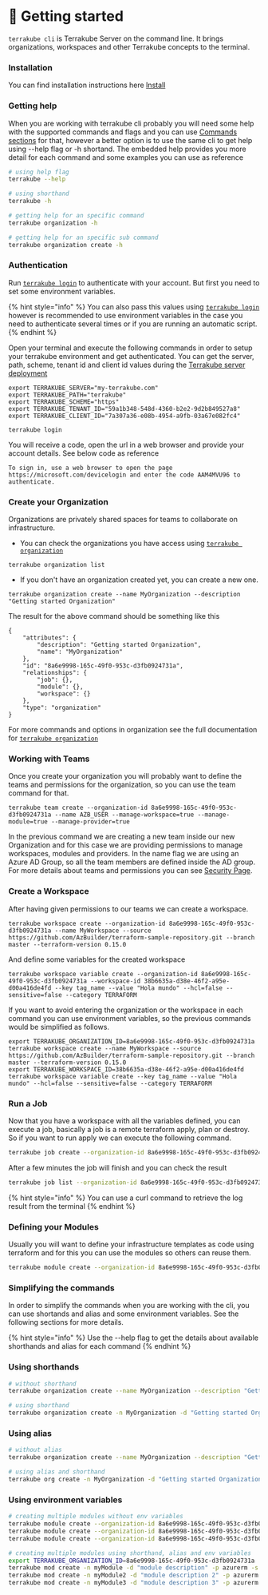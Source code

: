 # 🌟 Getting started

`terrakube cli` is Terrakube Server on the command line. It brings organizations, workspaces and other Terrakube concepts to the terminal.

### Installation

You can find installation instructions here [Install](install.md)

### Getting help

When you are working with terrakube cli probably you will need some help with the supported commands and flags and you can use [Commands sections](commands/) for that, however a better option is to use the same cli to get help using --help flag or -h shortand. The embedded help provides you more detail for each command and some examples you can use as reference

```bash
# using help flag
terrakube --help

# using shorthand
terrakube -h

# getting help for an specific command
terrakube organization -h

# getting help for an specific sub command
terrakube organization create -h
```

### Authentication

Run [`terrakube login`](commands/azb-login.md) to authenticate with your account. But first you need to set some environment variables.

{% hint style="info" %}
You can also pass this values using [`terrakube login`](commands/azb-login.md) however is recommended to use environment variables in the case you need to authenticate several times or if you are running an automatic script.
{% endhint %}

Open your terminal and execute the following commands in order to setup your terrakube environment and get authenticated. You can get the server, path, scheme, tenant id and client id values during the [Terrakube server deployment](../getting-started/deployment/)

```
export TERRAKUBE_SERVER="my-terrakube.com"
export TERRAKUBE_PATH="terrakube"
export TERRAKUBE_SCHEME="https"
export TERRAKUBE_TENANT_ID="59a1b348-548d-4360-b2e2-9d2b849527a8"
export TERRAKUBE_CLIENT_ID="7a307a36-e08b-4954-a9fb-03a67e082fc4"

terrakube login
```

You will receive a code, open the url in a web browser and provide your account details. See below code as reference

```
To sign in, use a web browser to open the page 
https://microsoft.com/devicelogin and enter the code AAM4MVU96 to authenticate.
```

### Create your Organization

Organizations are privately shared spaces for teams to collaborate on infrastructure.

* You can check the organizations you have access using [`terrakube organization`](commands/azb-organization/)

```
terrakube organization list
```

* If you don't have an organization created yet, you can create a new one.

```
terrakube organization create --name MyOrganization --description "Getting started Organization" 
```

The result for the above command should be something like this

```
{
    "attributes": {
        "description": "Getting started Organization",
        "name": "MyOrganization"
    },
    "id": "8a6e9998-165c-49f0-953c-d3fb0924731a",
    "relationships": {
        "job": {},
        "module": {},
        "workspace": {}
    },
    "type": "organization"
}
```

For more commands and options in organization see the full documentation for [`terrakube organization`](commands/azb-organization/)

### Working with Teams

Once you create your organization you will probably want to define the teams and permissions for the organization, so you can use the team command for that.

```
terrakube team create --organization-id 8a6e9998-165c-49f0-953c-d3fb0924731a --name AZB_USER --manage-workspace=true --manage-module=true --manage-provider=true
```

In the previous command we are creating a new team inside our new Organization and for this case we are providing permissions to manage workspaces, modules and providers. In the name flag we are using an Azure AD Group, so all the team members are defined inside the AD group. For more details about teams and permissions you can see [Security Page](../getting-started/security.md).

### Create a Workspace

After having given permissions to our teams we can create a workspace.

```
terrakube workspace create --organization-id 8a6e9998-165c-49f0-953c-d3fb0924731a --name MyWorkspace --source https://github.com/AzBuilder/terraform-sample-repository.git --branch master --terraform-version 0.15.0
```

And define some variables for the created workspace

```
terrakube workspace variable create --organization-id 8a6e9998-165c-49f0-953c-d3fb0924731a --workspace-id 38b6635a-d38e-46f2-a95e-d00a416de4fd --key tag_name --value "Hola mundo" --hcl=false --sensitive=false --category TERRAFORM 
```

If you want to avoid entering the organization or the workspace in each command you can use environment variables, so the previous commands would be simplified as follows.

```
export TERRAKUBE_ORGANIZATION_ID=8a6e9998-165c-49f0-953c-d3fb0924731a
terrakube workspace create --name MyWorkspace --source https://github.com/AzBuilder/terraform-sample-repository.git --branch master --terraform-version 0.15.0
export TERRAKUBE_WORKSPACE_ID=38b6635a-d38e-46f2-a95e-d00a416de4fd
terrakube workspace variable create --key tag_name --value "Hola mundo" --hcl=false --sensitive=false --category TERRAFORM 
```

### Run a Job

Now that you have a workspace with all the variables defined, you can execute a job, basically a job is a remote terraform apply, plan or destroy. So if you want to run apply we can execute the following command.

```bash
terrakube job create --organization-id 8a6e9998-165c-49f0-953c-d3fb0924731a --workspace-id 38b6635a-d38e-46f2-a95e-d00a416de4fd  --command apply 
```

After a few minutes the job will finish and you can check the result

```bash
terrakube job list --organization-id 8a6e9998-165c-49f0-953c-d3fb0924731a
```

{% hint style="info" %}
You can use a curl command to retrieve the log result from the terminal
{% endhint %}

### Defining your Modules

Usually you will want to define your infrastructure templates as code using terraform and for this you can use the modules so others can reuse them.

```bash
terrakube module create --organization-id 8a6e9998-165c-49f0-953c-d3fb0924731a --name myModule --description "module description" --provider azurerm --source https://github.com/AzBuilder/terraform-sample-repository.git 
```

### Simplifying the commands

In order to simplify the commands when you are working with the cli, you can use shortands and alias and some environment variables. See the following sections for more details.

{% hint style="info" %}
Use the --help flag to get the details about available shorthands and alias for each command
{% endhint %}

### Using shorthands

```bash
# without shorthand
terrakube organization create --name MyOrganization --description "Getting started Organization" 

# using shorthand
terrakube organization create -n MyOrganization -d "Getting started Organization" 
```

### Using alias

```bash
# without alias
terrakube organization create --name MyOrganization --description "Getting started Organization"

# using alias and shorthand
terrakube org create -n MyOrganization -d "Getting started Organization"
```

### Using environment variables

```bash
# creating multiple modules without env variables
terrakube module create --organization-id 8a6e9998-165c-49f0-953c-d3fb0924731a --name myModule --description "module description" --provider azurerm --source https://github.com/AzBuilder/terraform-sample-repository.git 
terrakube module create --organization-id 8a6e9998-165c-49f0-953c-d3fb0924731a --name myModule2 --description "module description 2" --provider azurerm --source https://github.com/AzBuilder/terraform-sample-repository.git
terrakube module create --organization-id 8a6e9998-165c-49f0-953c-d3fb0924731a --name myModule3 --description "module description 3" --provider azurerm --source https://github.com/AzBuilder/terraform-sample-repository.git

# creating multiple modules using shorthand, alias and env variables
export TERRAKUBE_ORGANIZATION_ID=8a6e9998-165c-49f0-953c-d3fb0924731a
terrakube mod create -n myModule -d "module description" -p azurerm -s https://github.com/AzBuilder/terraform-sample-repository.git 
terrakube mod create -n myModule2 -d "module description 2" -p azurerm -s https://github.com/AzBuilder/terraform-sample-repository.git
terrakube mod create -n myModule3 -d "module description 3" -p azurerm -s https://github.com/AzBuilder/terraform-sample-repository.git

```
